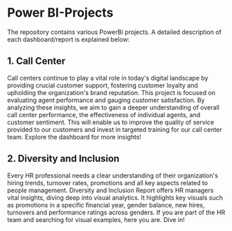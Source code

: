 # Power BI-Projects
The repository contains various PowerBi projects. A detailed description of each dashboard/report is explained below:

## 1. Call Center
   
   Call centers continue to play a vital role in today's digital landscape by providing crucial customer support, fostering customer loyalty and upholding the organization's      brand reputation.
   This project is focused on evaluating agent performance and gauging customer satisfaction.
   By analyzing these insights, we aim to gain a deeper understanding of overall         call center performance, the effectiveness of individual agents, and customer             sentiment. This will enable us to improve the quality of service provided to our customers and     invest in targeted training for our call center team. Explore the            dashboard for more insights!

   
## 2. Diversity and Inclusion

   Every HR professional needs a clear understanding of their organization's hiring trends, turnover rates, promotions and all key aspects related to people management.
   Diversity and Inclusion Report offers HR managers vital insights, diving deep into visual analytics. It highlights key visuals such as promotions in a specific financial       year, gender balance, new hires, turnovers and performance ratings across genders. If you are part of the HR team and searching for visual examples, here you are. Dive in!
